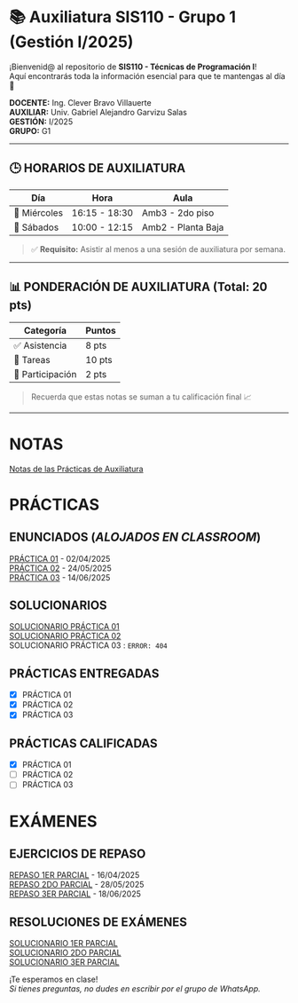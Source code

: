 # 📚 Auxiliatura SIS110 - Grupo 1 (Gestión I/2025)

¡Bienvenid@ al repositorio de **SIS110 - Técnicas de Programación I**!  
Aquí encontrarás toda la información esencial para que te mantengas al día 📌

**DOCENTE:** Ing. Clever Bravo Villauerte  
**AUXILIAR:** Univ. Gabriel Alejandro Garvizu Salas  
**GESTIÓN:** I/2025  
**GRUPO:** G1  

---

## 🕒 HORARIOS DE AUXILIATURA

| Día       | Hora             | Aula               |
|-----------|------------------|--------------------|
| 🧠 Miércoles | 16:15 - 18:30     | Amb3 - 2do piso     |
| 🧠 Sábados   | 10:00 - 12:15     | Amb2 - Planta Baja  |

> ✅ **Requisito:** Asistir al menos a una sesión de auxiliatura por semana.

---

## 📊 PONDERACIÓN DE AUXILIATURA (Total: 20 pts)

| Categoría      | Puntos |
|----------------|--------|
| ✅ Asistencia   | 8 pts  |
| 📝 Tareas       | 10 pts |
| 💬 Participación | 2 pts  |

> Recuerda que estas notas se suman a tu calificación final 📈

---

# NOTAS
[Notas de las Prácticas de Auxiliatura](/0_EXTRAS/Notas/README.md)


# PRÁCTICAS
## ENUNCIADOS (_ALOJADOS EN CLASSROOM_) 
[PRÁCTICA 01](https://classroom.google.com/u/0/c/NzYyNTAyMjY5NDM1/m/NzUzMDgzODIyODg1/details) - 02/04/2025  
[PRÁCTICA 02](https://classroom.google.com/u/0/c/NzYyNTAyMjY5NDM1/a/Nzc4NzgzOTIzODg0/details) - 24/05/2025  
[PRÁCTICA 03](https://classroom.google.com/u/0/c/NzYyNTAyMjY5NDM1/m/Njk5OTQ5MTc5OTM4/details) - 14/06/2025

## SOLUCIONARIOS
[SOLUCIONARIO PRÁCTICA 01](/0_EXTRAS/Solucionarios/P_1/README.md)  
[SOLUCIONARIO PRÁCTICA 02](/0_EXTRAS/Solucionarios/P_2/)  
SOLUCIONARIO PRÁCTICA 03 : `ERROR: 404`

## PRÁCTICAS ENTREGADAS
- [x] PRÁCTICA 01
- [x] PRÁCTICA 02
- [x] PRÁCTICA 03

## PRÁCTICAS CALIFICADAS
- [x] PRÁCTICA 01
- [ ] PRÁCTICA 02
- [ ] PRÁCTICA 03

# EXÁMENES
## EJERCICIOS DE REPASO
[REPASO 1ER PARCIAL](https://classroom.google.com/u/0/c/NzYyNTAyMjY5NDM1/m/Njk5MDE5NjQzOTUw/details) - 16/04/2025  
[REPASO 2DO PARCIAL](https://classroom.google.com/u/0/c/NzYyNTAyMjY5NDM1/m/Njk5Nzg4NzAxMjA5/details) - 28/05/2025  
[REPASO 3ER PARCIAL](/Repaso%20Parciales/Repaso%203er%20Parcial) - 18/06/2025  

## RESOLUCIONES DE EXÁMENES
[SOLUCIONARIO 1ER PARCIAL](/Resolucion%20de%20Examenes/1er%20Parcial/)  
[SOLUCIONARIO 2DO PARCIAL](/Resolucion%20de%20Examenes/2do%20Parcial/)  
[SOLUCIONARIO 3ER PARCIAL](/Resolucion%20de%20Examenes/3er%20Parcial/)  

¡Te esperamos en clase!  
_Si tienes preguntas, no dudes en escribir por el grupo de WhatsApp._
